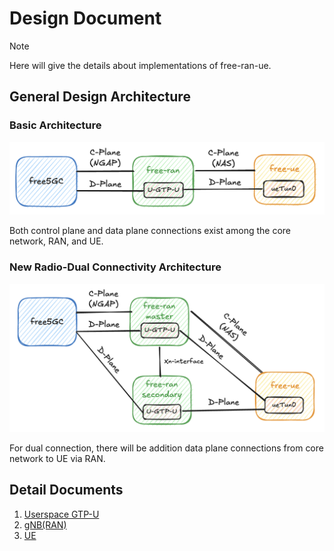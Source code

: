 # Design Document

> [!Note]
> Here will give the details about implementations of free-ran-ue.

## General Design Architecture

### Basic Architecture

![free-ran-ue-architecture](../image/free-ran-ue-architecture.png)

Both control plane and data plane connections exist among the core network, RAN, and UE.

### New Radio-Dual Connectivity Architecture

![free-ran-ue-architecture-dc](../image/free-ran-ue-architecture-dc.png)

For dual connection, there will be addition data plane connections from core network to UE via RAN.

## Detail Documents

1. [Userspace GTP-U](01-userspace-gtp-u.md)
2. [gNB(RAN)](02-gnb.md)
3. [UE](03-ue.md)
